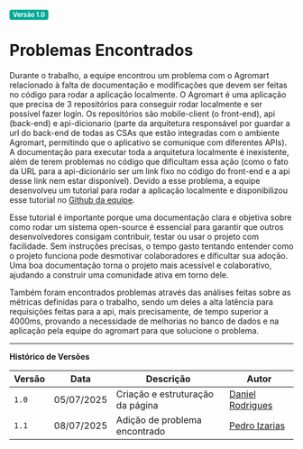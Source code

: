 <span style="background-color:#00aa95; color:white; font-size:0.8em; font-weight: bold; padding:2px 6px; border-radius:4px;">Versão 1.0</span>

# Problemas Encontrados

Durante o trabalho, a equipe encontrou um problema com o Agromart relacionado à falta de documentação e modificações que devem ser feitas no código para rodar a aplicação localmente. O Agromart é uma aplicação que precisa de 3 repositórios para conseguir rodar localmente e ser possível fazer login. Os repositórios são mobile-client (o front-end), api (back-end) e api-dicionario (parte da arquitetura responsável por guardar a url do back-end de todas as CSAs que estão integradas com o ambiente Agromart, permitindo que o aplicativo se comunique com diferentes APIs). A documentação para executar toda a arquitetura localmente é inexistente, além de terem problemas no código que dificultam essa ação (como o fato da URL para a api-dicionário ser um link fixo no código do front-end e a api desse link nem estar disponível). Devido a esse problema, a equipe desenvolveu um tutorial para rodar a aplicação localmente e disponibilizou esse tutorial no [Github da equipe](https://fcte-qualidade-de-software-1.github.io/2025-1-T02-RADIA-PERLMAN/pages/08-agromart-local/agromart-local/).

Esse tutorial é importante porque uma documentação clara e objetiva sobre como rodar um sistema open-source é essencial para garantir que outros desenvolvedores consigam contribuir, testar ou usar o projeto com facilidade. Sem instruções precisas, o tempo gasto tentando entender como o projeto funciona pode desmotivar colaboradores e dificultar sua adoção. Uma boa documentação torna o projeto mais acessível e colaborativo, ajudando a construir uma comunidade ativa em torno dele.

Também foram encontrados problemas através das análises feitas sobre as métricas definidas para o trabalho, sendo um deles a alta latência para requisições feitas para a api, mais precisamente, de tempo superior a 4000ms, provando a necessidade de melhorias no banco de dados e na aplicação pela equipe do agromart para que solucione o problema.


---

**Histórico de Versões**

| **Versão** | **Data**   | **Descrição**                    | **Autor**                                         |
| ---------- | ---------- | -------------------------------- | ------------------------------------------------- |
| `1.0`      | 05/07/2025 | Criação e estruturação da página | [Daniel Rodrigues](https://github.com/DanielRogs) |
| `1.1`      | 08/07/2025 | Adição de problema encontrado | [Pedro Izarias](https://github.com/Izarias) |
